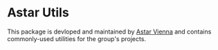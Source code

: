 # Astar Utils

This package is devloped and maintained by [Astar Vienna](https://github.com/AstarVienna) and contains commonly-used utilities for the group's projects.
